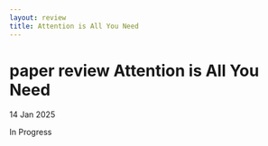 ```yaml
---
layout: review
title: Attention is All You Need
---
```


paper review Attention is All You Need
================

<p class="meta">14 Jan 2025</p>

In Progress